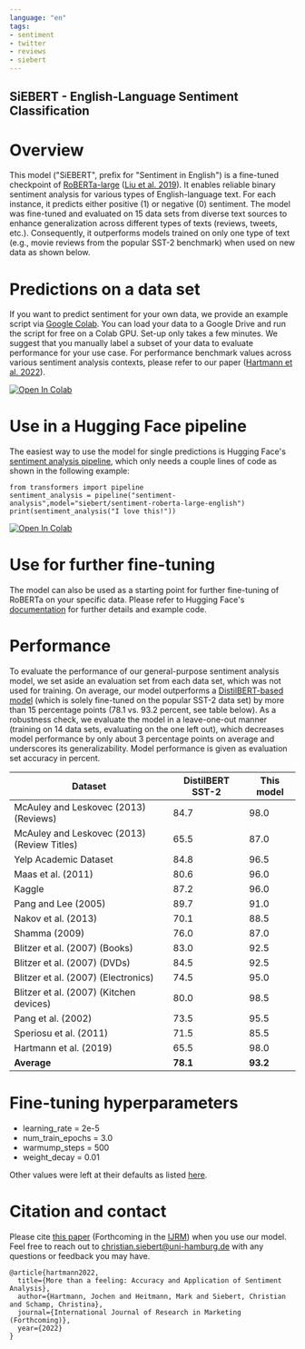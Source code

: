 ```yaml
---
language: "en"
tags:
- sentiment
- twitter
- reviews
- siebert
---
```


## SiEBERT - English-Language Sentiment Classification

# Overview
This model ("SiEBERT", prefix for "Sentiment in English") is a fine-tuned checkpoint of [RoBERTa-large](https://huggingface.co/roberta-large) ([Liu et al. 2019](https://arxiv.org/pdf/1907.11692.pdf)). It enables reliable binary sentiment analysis for various types of English-language text. For each instance, it predicts either positive (1) or negative (0) sentiment. The model was fine-tuned and evaluated on 15 data sets from diverse text sources to enhance generalization across different types of texts (reviews, tweets, etc.). Consequently, it outperforms models trained on only one type of text (e.g., movie reviews from the popular SST-2 benchmark) when used on new data as shown below. 


# Predictions on a data set
If you want to predict sentiment for your own data, we provide an example script via [Google Colab](https://colab.research.google.com/notebooks/intro.ipynb). You can load your data to a Google Drive and run the script for free on a Colab GPU. Set-up only takes a few minutes. We suggest that you manually label a subset of your data to evaluate performance for your use case. For performance benchmark values across various sentiment analysis contexts, please refer to our paper ([Hartmann et al. 2022](https://papers.ssrn.com/sol3/papers.cfm?abstract_id=3489963)).

[![Open In Colab](https://colab.research.google.com/assets/colab-badge.svg)](https://colab.research.google.com/github/chrsiebert/sentiment-roberta-large-english/blob/main/sentiment_roberta_prediction_example.ipynb)


# Use in a Hugging Face pipeline
The easiest way to use the model for single predictions is Hugging Face's [sentiment analysis pipeline](https://huggingface.co/transformers/quicktour.html#getting-started-on-a-task-with-a-pipeline), which only needs a couple lines of code as shown in the following example:
```
from transformers import pipeline
sentiment_analysis = pipeline("sentiment-analysis",model="siebert/sentiment-roberta-large-english")
print(sentiment_analysis("I love this!"))
```

[![Open In Colab](https://colab.research.google.com/assets/colab-badge.svg)](https://colab.research.google.com/github/chrsiebert/sentiment-roberta-large-english/blob/main/sentiment_roberta_pipeline.ipynb)


# Use for further fine-tuning
The model can also be used as a starting point for further fine-tuning of RoBERTa on your specific data. Please refer to Hugging Face's [documentation](https://huggingface.co/transformers/custom_datasets.html#fine-tuning-with-trainer) for further details and example code.


# Performance
To evaluate the performance of our general-purpose sentiment analysis model, we set aside an evaluation set from each data set, which was not used for training. On average, our model outperforms a [DistilBERT-based model](https://huggingface.co/distilbert-base-uncased-finetuned-sst-2-english) (which is solely fine-tuned on the popular SST-2 data set) by more than 15 percentage points (78.1 vs. 93.2 percent, see table below). As a robustness check, we evaluate the model in a leave-one-out manner (training on 14 data sets, evaluating on the one left out), which decreases model performance by only about 3 percentage points on average and underscores its generalizability. Model performance is given as evaluation set accuracy in percent.

|Dataset|DistilBERT SST-2|This model|
|---|---|---|
|McAuley and Leskovec (2013) (Reviews)|84.7|98.0|
|McAuley and Leskovec (2013) (Review Titles)|65.5|87.0|
|Yelp Academic Dataset|84.8|96.5|
|Maas et al. (2011)|80.6|96.0|
|Kaggle|87.2|96.0|
|Pang and Lee (2005)|89.7|91.0|
|Nakov et al. (2013)|70.1|88.5|
|Shamma (2009)|76.0|87.0|
|Blitzer et al. (2007) (Books)|83.0|92.5|
|Blitzer et al. (2007) (DVDs)|84.5|92.5|
|Blitzer et al. (2007) (Electronics)|74.5|95.0|
|Blitzer et al. (2007) (Kitchen devices)|80.0|98.5|
|Pang et al. (2002)|73.5|95.5|
|Speriosu et al. (2011)|71.5|85.5|
|Hartmann et al. (2019)|65.5|98.0|
|**Average**|**78.1**|**93.2**|
 
# Fine-tuning hyperparameters
- learning_rate = 2e-5
- num_train_epochs = 3.0
- warmump_steps = 500
- weight_decay = 0.01

Other values were left at their defaults as listed [here](https://huggingface.co/transformers/main_classes/trainer.html#transformers.TrainingArguments).
  
# Citation and contact
Please cite [this paper](https://papers.ssrn.com/sol3/papers.cfm?abstract_id=3489963) (Forthcoming in the [IJRM](https://www.journals.elsevier.com/international-journal-of-research-in-marketing)) when you use our model. Feel free to reach out to [christian.siebert@uni-hamburg.de](mailto:christian.siebert@uni-hamburg.de) with any questions or feedback you may have.

```
@article{hartmann2022,
  title={More than a feeling: Accuracy and Application of Sentiment Analysis},
  author={Hartmann, Jochen and Heitmann, Mark and Siebert, Christian and Schamp, Christina},
  journal={International Journal of Research in Marketing (Forthcoming)},
  year={2022}
}
```
